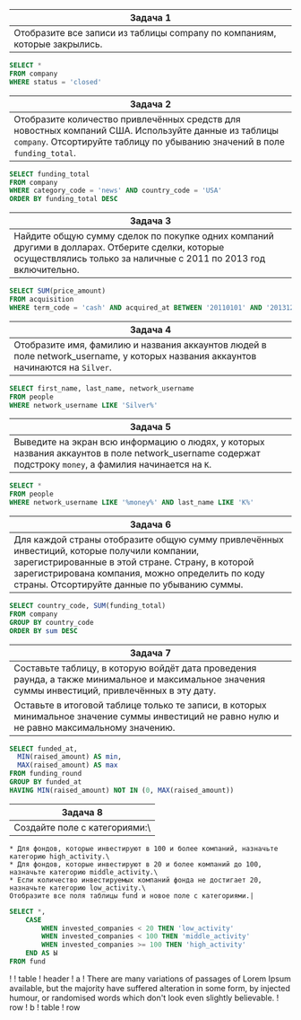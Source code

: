 |Задача 1|
|---|
|Отобразите все записи из таблицы company по компаниям, которые закрылись.|

```sql
SELECT *
FROM company
WHERE status = 'closed'
```

|Задача 2|
|---|
|Отобразите количество привлечённых средств для новостных компаний США. Используйте данные из таблицы `company`. Отсортируйте таблицу по убыванию значений в поле `funding_total`.|

```sql
SELECT funding_total
FROM company
WHERE category_code = 'news' AND country_code = 'USA'
ORDER BY funding_total DESC
```

|Задача 3|
|---|
|Найдите общую сумму сделок по покупке одних компаний другими в долларах. Отберите сделки, которые осуществлялись только за наличные с 2011 по 2013 год включительно.|

```sql
SELECT SUM(price_amount)
FROM acquisition
WHERE term_code = 'cash' AND acquired_at BETWEEN '20110101' AND '20131231'
```

|Задача 4|
|---|
|Отобразите имя, фамилию и названия аккаунтов людей в поле network_username, у которых названия аккаунтов начинаются на `Silver`.|

```sql
SELECT first_name, last_name, network_username
FROM people
WHERE network_username LIKE 'Silver%'
```

|Задача 5|
|---|
|Выведите на экран всю информацию о людях, у которых названия аккаунтов в поле network_username содержат подстроку `money`, а фамилия начинается на `K`.|

```sql
SELECT *
FROM people
WHERE network_username LIKE '%money%' AND last_name LIKE 'K%'
```

|Задача 6|
|---|
|Для каждой страны отобразите общую сумму привлечённых инвестиций, которые получили компании, зарегистрированные в этой стране. Страну, в которой зарегистрирована компания, можно определить по коду страны. Отсортируйте данные по убыванию суммы.|

```sql
SELECT country_code, SUM(funding_total)
FROM company
GROUP BY country_code
ORDER BY sum DESC
```

|Задача 7|
|---|
|Составьте таблицу, в которую войдёт дата проведения раунда, а также минимальное и максимальное значения суммы инвестиций, привлечённых в эту дату.
Оставьте в итоговой таблице только те записи, в которых минимальное значение суммы инвестиций не равно нулю и не равно максимальному значению.|

```sql
SELECT funded_at,
  MIN(raised_amount) AS min,
  MAX(raised_amount) AS max
FROM funding_round
GROUP BY funded_at
HAVING MIN(raised_amount) NOT IN (0, MAX(raised_amount))
```

|Задача 8|
|---|
|Создайте поле с категориями:\
    * Для фондов, которые инвестируют в 100 и более компаний, назначьте категорию high_activity.\
    * Для фондов, которые инвестируют в 20 и более компаний до 100, назначьте категорию middle_activity.\
    * Если количество инвестируемых компаний фонда не достигает 20, назначьте категорию low_activity.\
    Отобразите все поля таблицы fund и новое поле с категориями.|

```sql
SELECT *,
    CASE
        WHEN invested_companies < 20 THEN 'low_activity'
        WHEN invested_companies < 100 THEN 'middle_activity'
        WHEN invested_companies >= 100 THEN 'high_activity'
    END AS Ы
FROM fund
```

! 
  ! table
    ! header
! a
  ! There are many variations of passages of Lorem Ipsum available, but the majority have suffered alteration in some form, by injected humour, or randomised words which don't look even slightly believable.
    ! row
! b
  ! table 
    ! row
